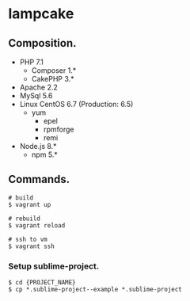 lampcake
===

## Composition.
- PHP 7.1
    - Composer 1.*
    - CakePHP 3.*
- Apache 2.2
- MySql 5.6
- Linux CentOS 6.7 (Production: 6.5)
    - yum
        - epel
        - rpmforge
        - remi
- Node.js 8.*
    - npm 5.*


## Commands.
```
# build
$ vagrant up

# rebuild
$ vagrant reload

# ssh to vm
$ vagrant ssh
```

### Setup sublime-project.
```
$ cd {PROJECT_NAME}
$ cp *.sublime-project--example *.sublime-project
```
